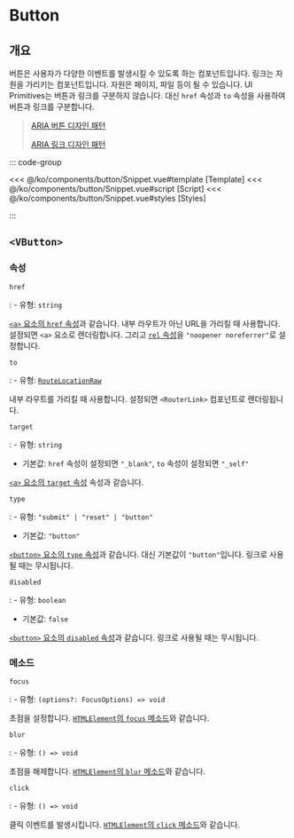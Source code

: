 <script setup lang="ts">
import Snippet from "./Snippet.vue";
</script>

# Button

## 개요

버튼은 사용자가 다양한 이벤트를 발생시킬 수 있도록 하는 컴포넌트입니다. 링크는 자원을 가리키는 컴포넌트입니다. 자원은 페이지, 파일 등이 될 수 있습니다. UI Primitives는 버튼과 링크를 구분하지 않습니다. 대신 `href` 속성과 `to` 속성을 사용하여 버튼과 링크를 구분합니다.

> [ARIA 버튼 디자인 패턴](https://www.w3.org/WAI/ARIA/apg/patterns/button/)
>
> [ARIA 링크 디자인 패턴](https://www.w3.org/WAI/ARIA/apg/patterns/link/)

<VComponentPreview>
  <Snippet />
</VComponentPreview>

::: code-group

<<< @/ko/components/button/Snippet.vue#template [Template]
<<< @/ko/components/button/Snippet.vue#script [Script]
<<< @/ko/components/button/Snippet.vue#styles [Styles]

:::

## `<VButton>`

### 속성

`href`

: - 유형: `string`

  [`<a>` 요소의 `href` 속성](https://developer.mozilla.org/ko/docs/Web/HTML/Element/a#attr-href)과 같습니다. 내부 라우트가 아닌 URL을 가리킬 때 사용합니다. 설정되면 `<a>` 요소로 렌더링합니다. 그리고 [`rel` 속성](https://developer.mozilla.org/ko/docs/Web/HTML/Element/a#attr-rel)을 `"noopener noreferrer"`로 설정합니다.

`to`

: - 유형: [`RouteLocationRaw`](https://router.vuejs.org/api/#Type-Aliases-RouteLocationRaw)

  내부 라우트를 가리킬 때 사용합니다. 설정되면 `<RouterLink>` 컴포넌트로 렌더링됩니다.

`target`

: - 유형: `string`
  - 기본값: `href` 속성이 설정되면 `"_blank"`, `to` 속성이 설정되면 `"_self"`

  [`<a>` 요소의 `target` 속성](https://developer.mozilla.org/ko/docs/Web/HTML/Element/a#attr-target) 속성과 같습니다.

`type`

: - 유형: `"submit" | "reset" | "button"`
  - 기본값: `"button"`

  [`<button>` 요소의 `type` 속성](https://developer.mozilla.org/ko/docs/Web/HTML/Element/button#attr-type)과 같습니다. 대신 기본값이 `"button"`입니다. 링크로 사용될 때는 무시됩니다.

`disabled`

: - 유형: `boolean`
  - 기본값: `false`

  [`<button>` 요소의 `disabled` 속성](https://developer.mozilla.org/ko/docs/Web/HTML/Element/button#attr-disabled)과 같습니다. 링크로 사용될 때는 무시됩니다.

### 메소드

`focus`

: - 유형: `(options?: FocusOptions) => void`

  초점을 설정합니다. [`HTMLElement`의 `focus` 메소드](https://developer.mozilla.org/en-US/docs/Web/API/HTMLElement/focus)와 같습니다.

`blur`

: - 유형: `() => void`

  초점을 해제합니다. [`HTMLElement`의 `blur` 메소드](https://developer.mozilla.org/en-US/docs/Web/API/HTMLElement/blur)와 같습니다.

`click`

: - 유형: `() => void`

  클릭 이벤트를 발생시킵니다. [`HTMLElement`의 `click` 메소드](https://developer.mozilla.org/ko/docs/Web/API/HTMLElement/click)와 같습니다.
